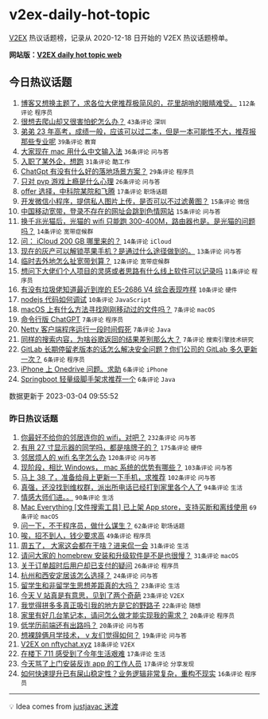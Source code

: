 # v2ex-daily-hot-topic

[V2EX](https://www.v2ex.com/) 热议话题榜，记录从 2020-12-18 日开始的 V2EX 热议话题榜单。

**网站版：[V2EX daily hot topic web](https://boojack.github.io/v2ex-daily-hot-topic-web/)**

## 今日热议话题

<!-- TODAY BEGIN -->

1. [博客又想换主题了，求各位大佬推荐极简风的，花里胡哨的眼睛难受。](https://www.v2ex.com/t/921010) `112条评论` `程序员`
1. [很想去爬山却又很害怕蛇怎么办？](https://www.v2ex.com/t/921015) `43条评论` `深圳`
1. [弟弟 23 年高考，成绩一般，应该可以过二本，但是一本可能性不大，推荐报那些专业呢](https://www.v2ex.com/t/921023) `39条评论` `教育`
1. [大家现在 mac 用什么中文输入法](https://www.v2ex.com/t/921066) `36条评论` `问与答`
1. [入职了某外企，想跑](https://www.v2ex.com/t/921053) `31条评论` `酷工作`
1. [ChatGpt 有没有什么好的落地场景方案？](https://www.v2ex.com/t/921013) `29条评论` `程序员`
1. [只对 pvp 游戏上瘾是什么心理](https://www.v2ex.com/t/921061) `26条评论` `问与答`
1. [offer 选择，中科院某院和飞腾](https://www.v2ex.com/t/921036) `17条评论` `职场话题`
1. [开发微信小程序，提供私人图片上传，是否可以不过滤黄图？](https://www.v2ex.com/t/921085) `15条评论` `微信`
1. [中国移动宽带，登录不存在的网址会跳到色情网站](https://www.v2ex.com/t/921018) `15条评论` `问与答`
1. [换千兆光猫后，光猫的 wifi 只能跑 300-400M，路由器也是。是光猫的问题吗？](https://www.v2ex.com/t/921039) `14条评论` `宽带症候群`
1. [问： iCloud 200 GB 哪里来的？](https://www.v2ex.com/t/921007) `14条评论` `iCloud`
1. [现在的灰产可以解锁苹果手机？是通过什么途径做到的。](https://www.v2ex.com/t/921002) `13条评论` `问与答`
1. [临时去外地怎么扯宽带划算？](https://www.v2ex.com/t/921113) `12条评论` `宽带症候群`
1. [想问下大佬们个人项目的灵感或者思路有什么线上软件可以记录吗](https://www.v2ex.com/t/921000) `11条评论` `程序员`
1. [有没有垃圾佬知道最近到岸的 E5-2686 V4 综合表现咋样](https://www.v2ex.com/t/921098) `10条评论` `硬件`
1. [nodejs 代码如何调试](https://www.v2ex.com/t/921037) `10条评论` `JavaScript`
1. [macOS 上有什么方法寻找刚刚移动过的文件吗？](https://www.v2ex.com/t/921052) `7条评论` `macOS`
1. [命令行版 ChatGPT](https://www.v2ex.com/t/921035) `7条评论` `程序员`
1. [Netty 客户端程序运行一段时间假死](https://www.v2ex.com/t/921017) `7条评论` `Java`
1. [同样的搜索内容，为啥谷歌返回的结果差别那么大？](https://www.v2ex.com/t/920999) `7条评论` `搜索引擎技术研究`
1. [GitLab 长期停留老版本的话怎么解决安全问题？你们公司的 GitLab 多久更新一次？](https://www.v2ex.com/t/921105) `6条评论` `程序员`
1. [iPhone 上 Onedrive 问题。求助](https://www.v2ex.com/t/921038) `6条评论` `iPhone`
1. [Springboot 轻量级脚手架求推荐一个](https://www.v2ex.com/t/921030) `6条评论` `Java`

数据更新于 2023-03-04 09:55:52

<!-- TODAY END -->

### 昨日热议话题

<!-- YESTERDAY BEGIN -->

1. [你最好不给你的邻居连你的 wifi，对吧？](https://www.v2ex.com/t/920707) `232条评论` `问与答`
1. [有用 27 寸显示器的同学吗，都是啥牌子的？](https://www.v2ex.com/t/920719) `175条评论` `硬件`
1. [邻居烦人的 wifi 名字怎么办](https://www.v2ex.com/t/920715) `120条评论` `问与答`
1. [现阶段，相比 Windows， mac 系统的优势有哪些？](https://www.v2ex.com/t/920796) `103条评论` `问与答`
1. [马上 38 了，准备给母上更新一下手机，求推荐](https://www.v2ex.com/t/920702) `102条评论` `问与答`
1. [真强，还没找到维权群，派出所电话已经打到家里各个人了](https://www.v2ex.com/t/920746) `94条评论` `生活`
1. [情感大师们进。。](https://www.v2ex.com/t/920725) `90条评论` `生活`
1. [Mac Everything [文件搜索工具] 已上架 App store，支持买断和离线使用](https://www.v2ex.com/t/920712) `69条评论` `macOS`
1. [问一下，不干程序员，做什么谋生？](https://www.v2ex.com/t/920718) `62条评论` `职场话题`
1. [唉，招不到人，钱少要求高](https://www.v2ex.com/t/920862) `49条评论` `程序员`
1. [周五了， 大家这会都在干啥？进来侃一会](https://www.v2ex.com/t/920879) `31条评论` `生活`
1. [请问大家的 homebrew 安装和升级软件是不是也很慢？](https://www.v2ex.com/t/920873) `31条评论` `macOS`
1. [关于订单超时后用户却已支付的疑问](https://www.v2ex.com/t/920860) `26条评论` `程序员`
1. [杭州和西安定居该怎么选择？](https://www.v2ex.com/t/920776) `24条评论` `问与答`
1. [留学生和非留学生思想差距真的大吗？](https://www.v2ex.com/t/920806) `23条评论` `生活`
1. [今天 V 站真是有意思，见到了两个奇葩](https://www.v2ex.com/t/920737) `23条评论` `V2EX`
1. [我觉得拼多多真正吸引我的地方是它的野路子](https://www.v2ex.com/t/920750) `22条评论` `随想`
1. [家里有好几台笔记本，请问怎么做才能实现我的需求？](https://www.v2ex.com/t/920955) `20条评论` `程序员`
1. [低学历前端还有出路吗？](https://www.v2ex.com/t/920739) `20条评论` `问与答`
1. [想裸辞俩月学技术， v 友们觉得如何？](https://www.v2ex.com/t/920917) `19条评论` `问与答`
1. [V2EX on nftychat.xyz](https://www.v2ex.com/t/920829) `18条评论` `V2EX`
1. [在楼下 711 感受到了今年生活艰难](https://www.v2ex.com/t/920835) `17条评论` `生活`
1. [今天骂了上门安装反诈 app 的工作人员](https://www.v2ex.com/t/920765) `17条评论` `分享发现`
1. [如何快速提升已有屎山稳定性？业务逻辑非常复杂，重构不现实](https://www.v2ex.com/t/920978) `16条评论` `程序员`

<!-- YESTERDAY END -->

---

💡 Idea comes from [justjavac 迷渡](https://github.com/justjavac/)
